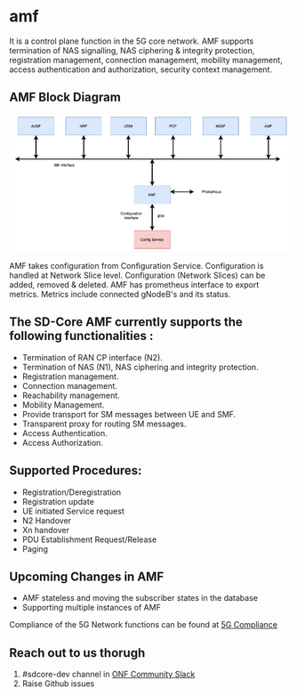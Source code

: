 <!--
SPDX-FileCopyrightText: 2021 Open Networking Foundation <info@opennetworking.org>
Copyright 2019 free5GC.org

SPDX-License-Identifier: Apache-2.0

-->
# amf

It is a control plane function in the 5G core network. AMF supports termination of NAS signalling, 
NAS ciphering & integrity protection, registration management, connection management, mobility 
management, access authentication and authorization, security context management. 

## AMF Block Diagram
![AMF Block Diagram](/docs/images/README-AMF.png)

AMF takes configuration from Configuration Service. Configuration is handled at Network Slice level.
Configuration (Network Slices) can be added, removed & deleted.  AMF has prometheus interface to export
metrics. Metrics include connected gNodeB's and its status.

## The SD-Core AMF currently supports the following functionalities :
- Termination of RAN CP interface (N2). 
- Termination of NAS (N1), NAS ciphering and integrity protection. 
- Registration management. 
- Connection management. 
- Reachability management. 
- Mobility Management.
- Provide transport for SM messages between UE and SMF. 
- Transparent proxy for routing SM messages. 
- Access Authentication. 
- Access Authorization. 

## Supported Procedures:
- Registration/Deregistration
- Registration update
- UE initiated Service request
- N2 Handover
- Xn handover
- PDU Establishment Request/Release
- Paging

## Upcoming Changes in AMF
- AMF stateless and moving the subscriber states in the database
- Supporting multiple instances of AMF


Compliance of the 5G Network functions can be found at [5G Compliance ](https://docs.sd-core.opennetworking.org/master/overview/3gpp-compliance-5g.html)

## Reach out to us thorugh 

1. #sdcore-dev channel in [ONF Community Slack](https://onf-community.slack.com/)
2. Raise Github issues
